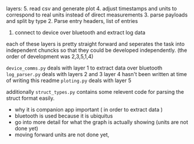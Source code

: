 
layers:
5. read csv and generate plot
4. adjust timestamps and units to correspond to real units instead of direct measurements
3. parse payloads and split by type
2. Parse entry headers, list of entries
1. connect to device over bluetooth and extract log data

each of these layers is pretty straight forward and seperates the task into independent chuncks so that they could be developed independently. (the order of development was 2,3,5,1,4)

`device_comms.py` deals with layer 1 to extract data over bluetooth
`log_parser.py` deals with layers 2 and 3
layer 4 hasn't been written at time of writing this readme
`ploting.py` deals with layer 5

additionally `struct_types.py` contains some relevent code for parsing the struct format easily.

- why it is companion app important ( in order to extract data )
- bluetooth is used because it is ubiquitus
- go into more detail for what the graph is actually showing (units are not done yet)
- moving forward units are not done yet,